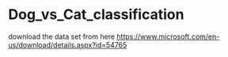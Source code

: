 # Dog_vs_Cat_classification
download the data set from here
https://www.microsoft.com/en-us/download/details.aspx?id=54765
